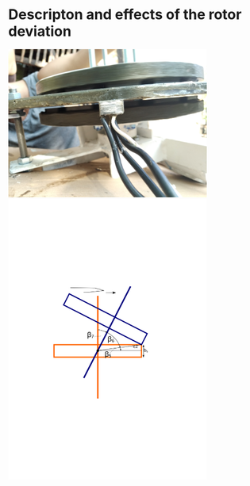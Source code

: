 # Descripton and effects of the rotor deviation


<!--- Piture Airgap  -->
<img src="IMG_20200809_094218_APSM_Airgap1.jpg" width="400" />


<!--- Piture Airgap  -->
<img src="Statorschraegstellung.svg" width="400" />


